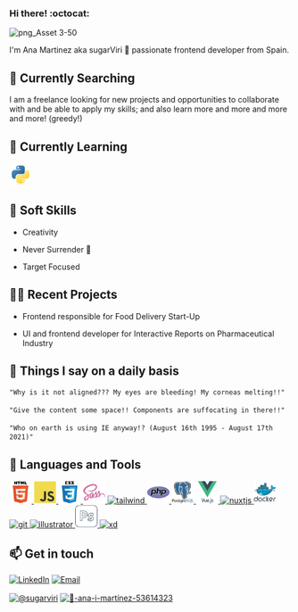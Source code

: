 ### Hi there!  :octocat:

![png_Asset 3-50](https://user-images.githubusercontent.com/45453192/112316553-7f6bce80-8cab-11eb-8455-739c9ffa66b8.jpg)

I'm Ana Martinez aka sugarViri  :candy:  passionate frontend developer from Spain.

## 🔭 Currently Searching

I am a freelance looking for new projects and opportunities to collaborate with and be able to apply my skills; and also learn more and more and more and more! (greedy!)

## 🌱 Currently Learning

<a href="https://www.python.org" target="_blank"> <img src="https://raw.githubusercontent.com/devicons/devicon/master/icons/python/python-original.svg" alt="python" width="40" height="40"/> </a>


## 🚀 Soft Skills

- Creativity

- Never Surrender  💪

- Target Focused

## 👩‍💻 Recent Projects

- Frontend responsible for Food Delivery Start-Up

- UI and frontend developer for Interactive Reports on Pharmaceutical  Industry

## :thought_balloon: Things I say on a daily basis

    "Why is it not aligned??? My eyes are bleeding! My corneas melting!!"

    "Give the content some space!! Components are suffocating in there!!"

    "Who on earth is using IE anyway!? (August 16th 1995 - August 17th 2021)"


## :wrench: Languages and Tools

<p align="left"> 
   <a href="https://www.w3.org/html/" target="_blank"> <img src="https://raw.githubusercontent.com/devicons/devicon/master/icons/html5/html5-original-wordmark.svg" alt="html5" width="40" height="40"/> </a> 
 <a href="https://developer.mozilla.org/en-US/docs/Web/JavaScript" target="_blank"> <img src="https://raw.githubusercontent.com/devicons/devicon/master/icons/javascript/javascript-original.svg" alt="javascript" width="40" height="40"/> </a>
 <a href="https://www.w3schools.com/css/" target="_blank"> <img src="https://raw.githubusercontent.com/devicons/devicon/master/icons/css3/css3-original-wordmark.svg" alt="css3" width="40" height="40"/> </a> 
 <a href="https://sass-lang.com" target="_blank"> <img src="https://raw.githubusercontent.com/devicons/devicon/master/icons/sass/sass-original.svg" alt="sass" width="40" height="40"/> </a>
 <a href="https://tailwindcss.com/" target="_blank"> <img src="https://www.vectorlogo.zone/logos/tailwindcss/tailwindcss-icon.svg" alt="tailwind" width="40" height="40"/> </a> 
 <a href="https://www.php.net" target="_blank"> <img src="https://raw.githubusercontent.com/devicons/devicon/master/icons/php/php-original.svg" alt="php" width="40" height="40"/> </a>
  <a href="https://www.postgresql.org" target="_blank"> <img src="https://raw.githubusercontent.com/devicons/devicon/master/icons/postgresql/postgresql-original-wordmark.svg" alt="postgresql" width="40" height="40"/> </a>
 <a href="https://vuejs.org/" target="_blank"> <img src="https://raw.githubusercontent.com/devicons/devicon/master/icons/vuejs/vuejs-original-wordmark.svg" alt="vuejs" width="40" height="40"/> </a>
 <a href="https://nuxtjs.org/" target="_blank"> <img src="https://www.vectorlogo.zone/logos/nuxtjs/nuxtjs-icon.svg" alt="nuxtjs" width="40" height="40"/> </a>
  <a href="https://www.docker.com/" target="_blank"> <img src="https://raw.githubusercontent.com/devicons/devicon/master/icons/docker/docker-original-wordmark.svg" alt="docker" width="40" height="40"/> </a>
  <a href="https://git-scm.com/" target="_blank"> <img src="https://www.vectorlogo.zone/logos/git-scm/git-scm-icon.svg" alt="git" width="40" height="40"/> </a> 
  <a href="https://www.adobe.com/in/products/illustrator.html" target="_blank"> <img src="https://www.vectorlogo.zone/logos/adobe_illustrator/adobe_illustrator-icon.svg" alt="illustrator" width="40" height="40"/> </a>
   <a href="https://www.photoshop.com/en" target="_blank"> <img src="https://raw.githubusercontent.com/devicons/devicon/master/icons/photoshop/photoshop-line.svg" alt="photoshop" width="40" height="40"/> </a>
  <a href="https://www.adobe.com/products/xd.html" target="_blank"> <img src="https://cdn.worldvectorlogo.com/logos/adobe-xd.svg" alt="xd" width="40" height="40"/> </a> 
</p>

<!--
![HTML5](https://img.shields.io/badge/-HTML5-%23f89d71?logo=html5&logoColor=white)
![CSS3](https://img.shields.io/badge/-CSS3-%23748074?logo=css3&logoColor=white)
![JavaScript](https://img.shields.io/badge/-JavaScript-%23694640?logo=javascript&logoColor=white)
![Sass](https://img.shields.io/badge/-Sass-%23f89d71?logo=sass&logoColor=white)
![Vue](https://img.shields.io/badge/Vue.js-35495E?logo=vue.js&logoColor=4FC08D)
![PHP](https://img.shields.io/badge/PHP-777BB4?logo=php&logoColor=white)
![Bootstrap](https://img.shields.io/badge/-Bootstrap-%23748074?logo=bootstrap&logoColor=white)
![Tailwind](https://img.shields.io/badge/Tailwind_CSS-38B2AC?logo=tailwind-css&logoColor=white)
![GIT](https://img.shields.io/badge/-Git-%23694640?logo=git&logoColor=white)

:balloon:
:tea:
 :lollipop:
 :candy:
 :cherries:
 :speech_balloon:
  :sparkles:
-->


## 📫 Get in touch 
<a href="https://www.linkedin.com/in/🙂-ana-i-martínez-53614323/" target="_blank"><img alt="LinkedIn" src="https://img.shields.io/badge/-Linkedin-%23694640?logo=linkedin&logoColor=white"></a>
<a href="mailto:anaimmartinez@gmail.com" target="_blank"><img alt="Email" src="https://img.shields.io/badge/-Email-%23694640?logo=gmail&logoColor=white"></a>

<p align="left">
<a href="https://dev.to/@sugarviri" target="blank"><img align="center" src="https://cdn.jsdelivr.net/npm/simple-icons@3.0.1/icons/dev-dot-to.svg" alt="@sugarviri" height="30" width="40" /></a>
<a href="https://linkedin.com/in/🙂-ana-i-martínez-53614323" target="blank"><img align="center" src="https://cdn.jsdelivr.net/npm/simple-icons@3.0.1/icons/linkedin.svg" alt="🙂-ana-i-martínez-53614323" height="30" width="40" /></a>
</p>
<!--
**sugarViri/sugarviri** is a ✨ _special_ ✨ repository because its `README.md` (this file) appears on your GitHub profile.


- 🔭 I’m currently working on ...
- 🌱 I’m currently learning ...
- 👯 I’m looking to collaborate on ...
- 🤔 I’m looking for help with ...
- 💬 Ask me about ...
- 📫 How to reach me: ...
- 😄 Pronouns: ...
- ⚡ Fun fact: ...
-->


